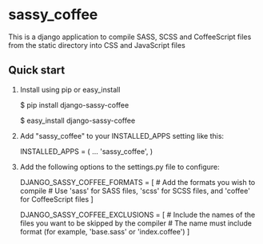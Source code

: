 sassy_coffee
============

This is a django application to compile SASS, SCSS and CoffeeScript files from the static directory into CSS and JavaScript files

Quick start
-----------

1. Install using pip or easy_install

    $ pip install django-sassy-coffee

    $ easy_install django-sassy-coffee

2. Add "sassy_coffee" to your INSTALLED_APPS setting like this:

    INSTALLED_APPS = ( 
        ...
        'sassy_coffee',
    )

3. Add the following options to the settings.py file to configure:

    DJANGO_SASSY_COFFEE_FORMATS = [
        # Add the formats you wish to compile
        # Use 'sass' for SASS files, 'scss' for SCSS files, and 'coffee' for CoffeeScript files
    ]
    
    DJANGO_SASSY_COFFEE_EXCLUSIONS = [
        # Include the names of the files you want to be skipped by the compiler
        # The name must include format (for example, 'base.sass' or 'index.coffee')
    ]
